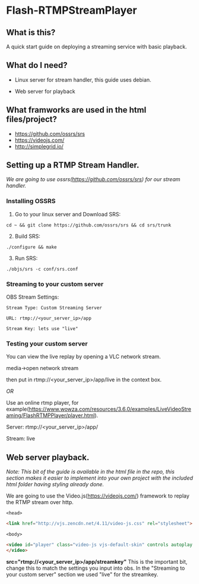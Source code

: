 # Flash-RTMPStreamPlayer

## What is this?
A quick start guide on deploying a streaming service with basic playback.

## What do I need?
* Linux server for stream handler, this guide uses debian.

* Web server for playback

## What framworks are used in the html files/project?
* https://github.com/ossrs/srs
* https://videojs.com/
* http://simplegrid.io/

## Setting up a RTMP Stream Handler.
*We are going to use ossrs(https://github.com/ossrs/srs) for our stream handler.*

### Installing OSSRS
1. Go to your linux server and Download SRS:
```
cd ~ && git clone https://github.com/ossrs/srs && cd srs/trunk
```
2. Build SRS:
```
./configure && make
```
3. Run SRS:
```
./objs/srs -c conf/srs.conf
```

### Streaming to your custom server
OBS Stream Settings:
```
Stream Type: Custom Streaming Server

URL: rtmp://<your_server_ip>/app

Stream Key: lets use "live"
```

### Testing your custom server
You can view the live replay by opening a VLC network stream.

media->open network stream

then put in rtmp://<your_server_ip>/app/live in the context box.

*OR*

Use an online rtmp player, for example(https://www.wowza.com/resources/3.6.0/examples/LiveVideoStreaming/FlashRTMPPlayer/player.html).

Server: rtmp://<your_server_ip>/app/

Stream: live

## Web server playback.
*Note: This bit of the guide is available in the html file in the repo, this section makes it easier to implement into your own project with the included html folder having styling already done.*

We are going to use the Video.js(https://videojs.com/) framework to replay the RTMP stream over http.

`<head>`
```html
<link href="http://vjs.zencdn.net/4.11/video-js.css" rel="stylesheet">
```
  
`<body>`
```html
<video id="player" class="video-js vjs-default-skin" controls autoplay preload="auto" width="100%" height="720px" data-setup='{}'> <source src="rtmp://<your_server_ip>/app/streamkey" type='rtmp/mp4'> 
</video>
```
  
**src="rtmp://<your_server_ip>/app/streamkey"** This is the important bit, change this to match the settings you input into obs. In the "Streaming to your custom server" section we used "live" for the streamkey.
